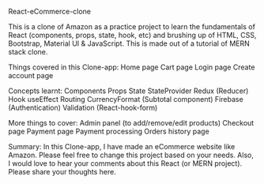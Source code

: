 React-eCommerce-clone

This is a clone of Amazon as a practice project to learn the fundamentals of React (components, props, state, hook, etc) and brushing up of HTML, CSS, Bootstrap, Material UI & JavaScript. This is made out of a tutorial of MERN stack clone.

Things covered in this Clone-app:
    Home page
    Cart page
    Login page
    Create account page
    
Concepts learnt:
    Components
    Props
    State
    StateProvider
    Redux (Reducer)
    Hook
    useEffect
    Routing
    CurrencyFormat (Subtotal component)
    Firebase (Authentication) 
    Validation (React-hook-form)
    
More things to cover:
    Admin panel (to add/remove/edit products)
    Checkout page
    Payment page
    Payment processing
    Orders history page
    
    
Summary:
        In this Clone-app, I have made an eCommerce website like Amazon. Please feel free to change this project based on your needs. Also, I would love to hear your comments about this React (or MERN project). Please share your thoughts here.
    
    
    
